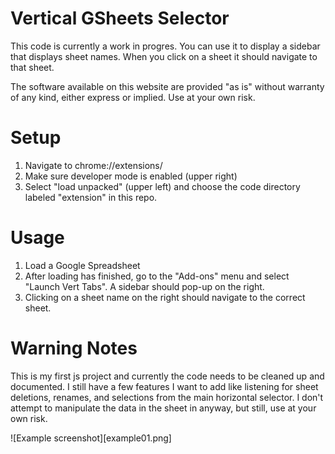 # Vertical GSheets Selector #

This code is currently a work in progres. You can use it to display a sidebar that displays sheet names. When you click on a sheet it should navigate to that sheet.

The software available on this website are provided "as is" without warranty of any kind, either express or implied. Use at your own risk.

# Setup #

1. Navigate to chrome://extensions/
2. Make sure developer mode is enabled (upper right)
3. Select "load unpacked" (upper left) and choose the code directory labeled "extension" in this repo.

# Usage #

1. Load a Google Spreadsheet
2. After loading has finished, go to the "Add-ons" menu and select "Launch Vert Tabs". A sidebar should pop-up on the right.
3. Clicking on a sheet name on the right should navigate to the correct sheet.

# Warning Notes #

This is my first js project and currently the code needs to be cleaned up and documented. I still have a few features I want to add like listening for sheet deletions, renames, and selections from the main horizontal selector. I don't attempt to manipulate the data in the sheet in anyway, but still, use at your own risk.

![Example screenshot][example01.png]